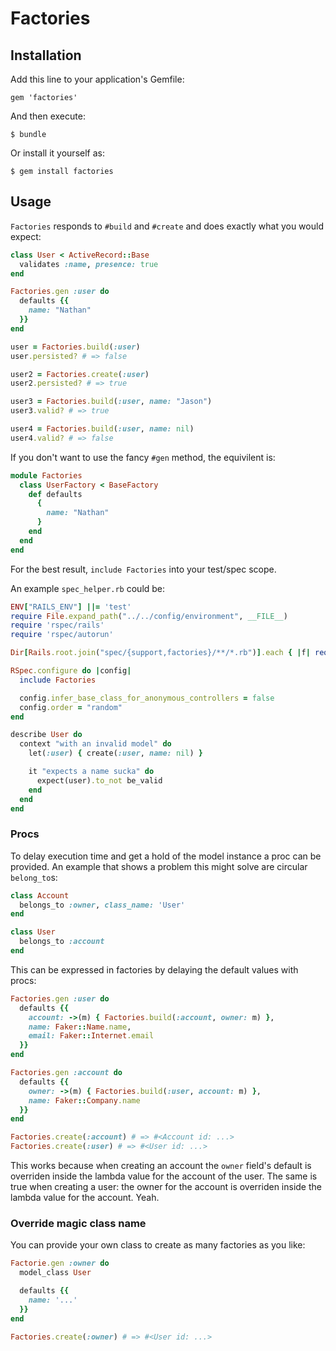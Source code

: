 # Factories

## Installation

Add this line to your application's Gemfile:

    gem 'factories'

And then execute:

    $ bundle

Or install it yourself as:

    $ gem install factories

## Usage

`Factories` responds to `#build` and `#create` and does exactly what you
would expect:

```ruby
class User < ActiveRecord::Base
  validates :name, presence: true
end

Factories.gen :user do
  defaults {{
    name: "Nathan"
  }}
end

user = Factories.build(:user)
user.persisted? # => false

user2 = Factories.create(:user)
user2.persisted? # => true

user3 = Factories.build(:user, name: "Jason")
user3.valid? # => true

user4 = Factories.build(:user, name: nil)
user4.valid? # => false
```

If you don't want to use the fancy `#gen` method, the equivilent is:

```ruby
module Factories
  class UserFactory < BaseFactory
    def defaults
      {
        name: "Nathan"
      }
    end
  end
end
```

For the best result, `include Factories` into your test/spec scope.

An example `spec_helper.rb` could be:

```ruby
ENV["RAILS_ENV"] ||= 'test'
require File.expand_path("../../config/environment", __FILE__)
require 'rspec/rails'
require 'rspec/autorun'

Dir[Rails.root.join("spec/{support,factories}/**/*.rb")].each { |f| require f }

RSpec.configure do |config|
  include Factories

  config.infer_base_class_for_anonymous_controllers = false
  config.order = "random"
end

describe User do
  context "with an invalid model" do
    let(:user) { create(:user, name: nil) }

    it "expects a name sucka" do
      expect(user).to_not be_valid
    end
  end
end
```

### Procs

To delay execution time and get a hold of the model instance a proc can
be provided. An example that shows a problem this might solve are
circular `belong_to`s:

```ruby
class Account
  belongs_to :owner, class_name: 'User'
end

class User
  belongs_to :account
end
```

This can be expressed in factories by delaying the default values with procs:

```ruby
Factories.gen :user do
  defaults {{
    account: ->(m) { Factories.build(:account, owner: m) },
    name: Faker::Name.name,
    email: Faker::Internet.email
  }}
end

Factories.gen :account do
  defaults {{
    owner: ->(m) { Factories.build(:user, account: m) },
    name: Faker::Company.name
  }}
end

Factories.create(:account) # => #<Account id: ...>
Factories.create(:user) # => #<User id: ...>
```

This works because when creating an account the `owner` field's default
is overriden inside the lambda value for the account of the user. The
same is true when creating a user: the owner for the account is
overriden inside the lambda value for the account. Yeah.

### Override magic class name

You can provide your own class to create as many factories as you like:

```ruby
Factorie.gen :owner do
  model_class User

  defaults {{
    name: '...'
  }}
end

Factories.create(:owner) # => #<User id: ...>
```
